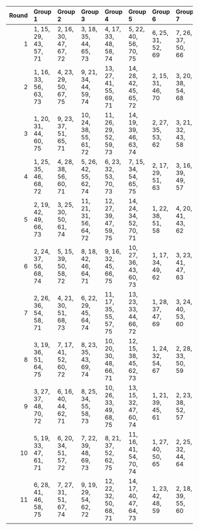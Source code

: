 |   Round | Group 1               | Group 2               | Group 3                | Group 4                | Group 5                | Group 6           | Group 7           | Group 8           | Group 9           | Group 10           | Group 11           | Group 12           | Group 13           | Group 14           |
|--------:|:----------------------|:----------------------|:-----------------------|:-----------------------|:-----------------------|:------------------|:------------------|:------------------|:------------------|:-------------------|:-------------------|:-------------------|:-------------------|:-------------------|
|       1 | 1, 15, 29, 43, 57, 71 | 2, 16, 30, 47, 67, 72 | 3, 18, 35, 44, 65, 73  | 4, 17, 33, 48, 58, 74  | 5, 22, 40, 56, 70, 75  | 6, 25, 31, 52, 69 | 7, 26, 37, 50, 66 | 8, 19, 41, 45, 68 | 9, 27, 38, 49, 64 | 10, 28, 34, 53, 63 | 11, 23, 36, 46, 61 | 12, 21, 42, 54, 60 | 13, 24, 39, 51, 62 | 14, 20, 32, 55, 59 |
|       2 | 1, 16, 33, 56, 63, 73 | 4, 23, 29, 50, 67, 75 | 9, 21, 34, 44, 59, 74  | 13, 27, 41, 55, 69, 71 | 14, 28, 42, 45, 65, 72 | 2, 15, 31, 46, 70 | 3, 20, 38, 54, 68 | 5, 24, 35, 48, 64 | 6, 17, 39, 43, 66 | 7, 25, 36, 47, 62  | 8, 26, 32, 51, 61  | 10, 19, 40, 52, 58 | 11, 22, 37, 49, 60 | 12, 18, 30, 53, 57 |
|       3 | 1, 20, 31, 44, 60, 75 | 9, 23, 37, 51, 65, 71 | 10, 24, 38, 55, 61, 72 | 11, 26, 29, 52, 59, 73 | 14, 19, 39, 46, 63, 74 | 2, 27, 35, 53, 62 | 3, 21, 32, 43, 58 | 4, 22, 42, 47, 57 | 5, 17, 30, 54, 69 | 6, 15, 36, 48, 68  | 7, 18, 33, 45, 70  | 8, 28, 40, 49, 67  | 12, 25, 41, 56, 66 | 13, 16, 34, 50, 64 |
|       4 | 1, 25, 35, 46, 68, 72 | 4, 28, 38, 56, 60, 71 | 5, 26, 42, 55, 62, 74  | 6, 23, 32, 53, 70, 73  | 7, 15, 34, 54, 65, 75  | 2, 17, 29, 51, 63 | 3, 16, 39, 49, 57 | 8, 24, 31, 47, 66 | 9, 18, 40, 48, 61 | 10, 22, 41, 44, 67 | 11, 27, 30, 45, 58 | 12, 20, 33, 52, 64 | 13, 19, 37, 43, 59 | 14, 21, 36, 50, 69 |
|       5 | 2, 19, 42, 49, 66, 73 | 3, 25, 30, 50, 61, 74 | 11, 21, 31, 56, 64, 72 | 12, 27, 39, 47, 59, 75 | 14, 24, 34, 52, 70, 71 | 1, 22, 38, 51, 58 | 4, 20, 41, 43, 62 | 5, 28, 36, 44, 57 | 6, 18, 37, 54, 63 | 7, 23, 40, 55, 68  | 8, 16, 29, 48, 60  | 9, 15, 33, 53, 69  | 10, 17, 32, 46, 65 | 13, 26, 35, 45, 67 |
|       6 | 2, 24, 37, 56, 68, 74 | 5, 15, 39, 50, 58, 72 | 8, 18, 42, 46, 64, 71  | 9, 16, 32, 45, 66, 75  | 10, 27, 36, 43, 60, 73 | 1, 17, 34, 49, 62 | 3, 23, 41, 47, 63 | 4, 25, 40, 54, 59 | 6, 21, 33, 55, 67 | 7, 20, 29, 53, 61  | 11, 19, 38, 44, 69 | 12, 28, 35, 51, 70 | 13, 22, 30, 52, 65 | 14, 26, 31, 48, 57 |
|       7 | 2, 26, 36, 54, 58, 71 | 4, 21, 30, 51, 68, 73 | 6, 22, 29, 45, 64, 74  | 11, 17, 35, 55, 57, 75 | 13, 23, 33, 44, 66, 72 | 1, 28, 37, 47, 69 | 3, 24, 40, 53, 60 | 5, 27, 32, 52, 63 | 7, 16, 38, 46, 59 | 8, 20, 39, 56, 65  | 9, 25, 42, 43, 70  | 10, 18, 31, 50, 62 | 12, 19, 34, 48, 67 | 14, 15, 41, 49, 61 |
|       8 | 3, 19, 36, 51, 64, 75 | 7, 17, 41, 52, 60, 72 | 8, 23, 35, 43, 69, 74  | 10, 20, 30, 48, 66, 71 | 12, 15, 38, 45, 62, 73 | 1, 24, 32, 54, 67 | 2, 28, 33, 50, 59 | 4, 26, 39, 44, 70 | 5, 25, 29, 49, 65 | 6, 27, 42, 56, 61  | 9, 22, 31, 55, 63  | 11, 18, 34, 47, 68 | 13, 21, 40, 46, 57 | 14, 16, 37, 53, 58 |
|       9 | 3, 27, 37, 48, 70, 72 | 6, 16, 40, 44, 62, 71 | 8, 25, 34, 55, 58, 73  | 10, 26, 33, 49, 68, 75 | 13, 15, 32, 47, 60, 74 | 1, 21, 39, 45, 61 | 2, 23, 38, 52, 57 | 4, 19, 31, 53, 65 | 5, 18, 41, 51, 59 | 7, 28, 30, 43, 64  | 9, 17, 36, 56, 67  | 11, 20, 42, 50, 63 | 12, 24, 29, 46, 69 | 14, 22, 35, 54, 66 |
|      10 | 5, 19, 33, 47, 61, 71 | 6, 20, 34, 51, 57, 72 | 7, 22, 39, 48, 69, 73  | 8, 21, 37, 52, 62, 75  | 11, 16, 41, 54, 70, 74 | 1, 27, 40, 50, 65 | 2, 25, 32, 44, 64 | 3, 28, 29, 55, 66 | 4, 24, 36, 45, 63 | 9, 26, 30, 46, 60  | 10, 15, 35, 56, 59 | 12, 23, 31, 49, 58 | 13, 17, 42, 53, 68 | 14, 18, 38, 43, 67 |
|      11 | 6, 28, 41, 46, 58, 75 | 7, 27, 31, 51, 67, 74 | 9, 19, 29, 54, 62, 72  | 12, 22, 32, 50, 68, 71 | 14, 17, 40, 47, 64, 73 | 1, 23, 42, 48, 59 | 2, 18, 39, 55, 60 | 3, 26, 34, 56, 69 | 4, 16, 35, 52, 61 | 5, 21, 38, 53, 66  | 8, 15, 30, 44, 63  | 10, 25, 37, 45, 57 | 11, 24, 33, 43, 65 | 13, 20, 36, 49, 70 |